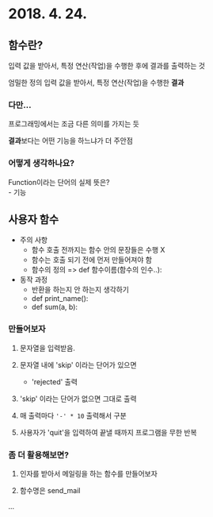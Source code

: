 # 2018. 4. 24.

## 함수란?

입력 값을 받아서, 특정 연산(작업)을 수행한 후에 결과를 출력하는 것

엄밀한 정의
입력 값을 받아서, 특정 연산(작업)을 수행한 **결과**

###  다만...

프로그래밍에서는 조금 다른 의미를 가지는 듯

**결과**보다는 어떤 기능을 하느냐가 더 주안점

### 어떻게 생각하나요?

Function이라는 단어의 실제 뜻은?</br>
    - 기능

## 사용자 함수

* 주의 사항
    - 함수 호출 전까지는 함수 안의 문장들은 수행 X
    - 함수는 호출 되기 전에 먼저 만들어져야 함
    - 함수의 정의 => def 함수이름(함수의 인수..):
* 동작 과정
    - 반환을 하는지 안 하는지 생각하기
    - def print_name():
    - def sum(a, b):

### 만들어보자

1. 문자열을 입력받음.

2. 문자열 내에 'skip' 이라는 단어가 있으면
    - 'rejected' 출력

3. 'skip' 이라는 단어가 없으면 그대로 출력

4. 매 출력마다 `'-' * 10` 출력해서 구분

5. 사용자가 'quit'을 입력하여 끝낼 때까지 프로그램을 무한 반복

### 좀 더 활용해보면?

1. 인자를 받아서 메일링을 하는 함수를 만들어보자

2. 함수명은 send_mail

...
